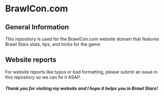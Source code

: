 # BrawlCon.com

## General Information
This repository is used for the BrawlCon.com website domain that features Brawl Stars stats, tips, and tricks for the game. 

## Website reports
For website reports like typos or bad formatting, please submit an issue in this repository so we can fix it ASAP. 

##### Thank you for visiting my website and I hope it helps you in Brawl Stars!
